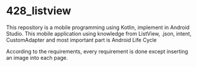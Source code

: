 # 428_listview
This repository is a mobile programming using Kotlin, implement in Android Studio. This mobile application using knowledge from ListView, .json, intent, CustomAdapter and most important part is Android Life Cycle

According to the requirements, every requirement is done except inserting an image into each page.
